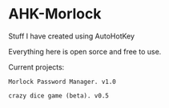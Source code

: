 # AHK-Morlock
Stuff I have created using AutoHotKey


Everything here is open sorce and free to use.

Current projects:
    
    Morlock Password Manager. v1.0
    
    crazy dice game (beta). v0.5
    
    
  
    
    
